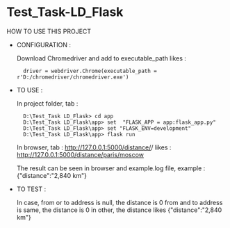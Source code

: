# Test_Task-LD_Flask

HOW TO USE THIS PROJECT

- CONFIGURATION : 

    Download Chromedriver and add to executable_path likes :

        driver = webdriver.Chrome(executable_path = r'D:/chromedriver/chromedriver.exe') 

- TO USE :

    In project folder, tab : 

        D:\Test_Task LD_Flask> cd app
        D:\Test_Task LD_Flask\app> set  "FLASK_APP = app:flask_app.py"
        D:\Test_Task LD_Flask\app> set "FLASK_ENV=development"
        D:\Test_Task LD_Flask\app> flask run
    
    In browser, tab : http://127.0.0.1:5000/distance/<from address>/<to address> likes : 
        http://127.0.0.1:5000/distance/paris/moscow

    The result can be seen in browser and example.log file, example : 
        {"distance":"2,840 km"}

- TO TEST :

    In case, from or to address is null, the distance is 0
             from and to address is same, the distance is 0
             in other, the distance likes {"distance":"2,840 km"}

    